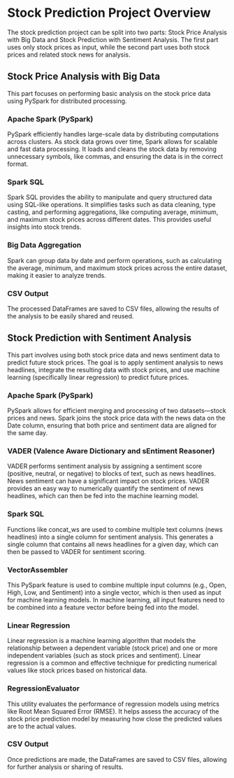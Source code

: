 # Stock Prediction Project Overview
The stock prediction project can be split into two parts: Stock Price Analysis with Big Data and Stock Prediction with Sentiment Analysis. The first part uses only stock prices as input, while the second part uses both stock prices and related stock news for analysis.

## Stock Price Analysis with Big Data
This part focuses on performing basic analysis on the stock price data using PySpark for distributed processing.

### Apache Spark (PySpark)
PySpark efficiently handles large-scale data by distributing computations across clusters. As stock data grows over time, Spark allows for scalable and fast data processing. It loads and cleans the stock data by removing unnecessary symbols, like commas, and ensuring the data is in the correct format.

### Spark SQL
Spark SQL provides the ability to manipulate and query structured data using SQL-like operations. It simplifies tasks such as data cleaning, type casting, and performing aggregations, like computing average, minimum, and maximum stock prices across different dates. This provides useful insights into stock trends.

### Big Data Aggregation
Spark can group data by date and perform operations, such as calculating the average, minimum, and maximum stock prices across the entire dataset, making it easier to analyze trends.

### CSV Output
The processed DataFrames are saved to CSV files, allowing the results of the analysis to be easily shared and reused.

## Stock Prediction with Sentiment Analysis
This part involves using both stock price data and news sentiment data to predict future stock prices. The goal is to apply sentiment analysis to news headlines, integrate the resulting data with stock prices, and use machine learning (specifically linear regression) to predict future prices.

### Apache Spark (PySpark)
PySpark allows for efficient merging and processing of two datasets—stock prices and news. Spark joins the stock price data with the news data on the Date column, ensuring that both price and sentiment data are aligned for the same day.

### VADER (Valence Aware Dictionary and sEntiment Reasoner)
VADER performs sentiment analysis by assigning a sentiment score (positive, neutral, or negative) to blocks of text, such as news headlines. News sentiment can have a significant impact on stock prices. VADER provides an easy way to numerically quantify the sentiment of news headlines, which can then be fed into the machine learning model.

### Spark SQL
Functions like concat_ws are used to combine multiple text columns (news headlines) into a single column for sentiment analysis. This generates a single column that contains all news headlines for a given day, which can then be passed to VADER for sentiment scoring.

### VectorAssembler
This PySpark feature is used to combine multiple input columns (e.g., Open, High, Low, and Sentiment) into a single vector, which is then used as input for machine learning models. In machine learning, all input features need to be combined into a feature vector before being fed into the model.

### Linear Regression
Linear regression is a machine learning algorithm that models the relationship between a dependent variable (stock price) and one or more independent variables (such as stock prices and sentiment). Linear regression is a common and effective technique for predicting numerical values like stock prices based on historical data.

### RegressionEvaluator
This utility evaluates the performance of regression models using metrics like Root Mean Squared Error (RMSE). It helps assess the accuracy of the stock price prediction model by measuring how close the predicted values are to the actual values.

### CSV Output
Once predictions are made, the DataFrames are saved to CSV files, allowing for further analysis or sharing of results.
